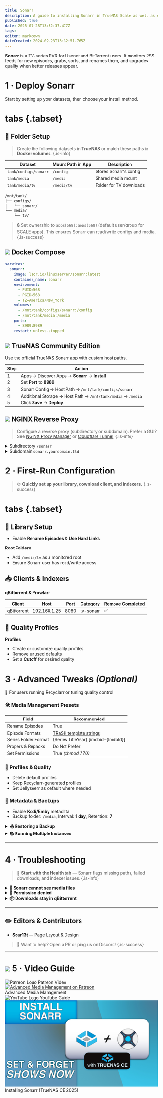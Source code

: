 ```yaml
---
title: Sonarr
description: A guide to installing Sonarr in TrueNAS Scale as well as docker via compose
published: true
date: 2025-07-28T13:32:37.477Z
tags: 
editor: markdown
dateCreated: 2024-02-23T13:32:51.765Z
---
```


**Sonarr** is a TV-series PVR for Usenet and BitTorrent users. It monitors RSS feeds for new episodes, grabs, sorts, and renames them, and upgrades quality when better releases appear.

# 1 · Deploy Sonarr

Start by setting up your datasets, then choose your install method.

# tabs {.tabset}

## 📂 Folder Setup

> Create the following datasets in **TrueNAS** or match these paths in **Docker volumes**. {.is-info}

<div class="table-scroll">

| Dataset               | Mount Path in App | Description             |
| --------------------- | ----------------- | ----------------------- |
| `tank/configs/sonarr` | `/config`         | Stores Sonarr's config  |
| `tank/media`          | `/media`          | Shared media mount      |
| `tank/media/tv`       | `/media/tv`       | Folder for TV downloads |

</div>

```text
/mnt/tank/
├── configs/
│   └── sonarr/
└── media/
    └── tv/
```

> 🔒 Set ownership to `apps(568):apps(568)` (default user/group for SCALE apps). This ensures Sonarr can read/write configs and media. {.is-success}

## <img src="/docker.png" class="tab-icon"> Docker Compose

```yaml
services:
  sonarr:
    image: lscr.io/linuxserver/sonarr:latest
    container_name: sonarr
    environment:
      - PUID=568
      - PGID=568
      - TZ=America/New_York
    volumes:
      - /mnt/tank/configs/sonarr:/config
      - /mnt/tank/media:/media
    ports:
      - 8989:8989
    restart: unless-stopped
```

## <img src="/truenas.png" class="tab-icon"> TrueNAS Community Edition

Use the official TrueNAS Sonarr app with custom host paths.

| Step | Action                                                        |
| ---- | ------------------------------------------------------------- |
| 1    | Apps → Discover Apps → **Sonarr** → **Install**               |
| 2    | Set **Port** to **8989**                                      |
| 3    | Sonarr Config → Host Path → `/mnt/tank/configs/sonarr`        |
| 4    | Additional Storage → Host Path → `/mnt/tank/media` → `/media` |
| 5    | Click **Save** → **Deploy**                                   |


## <img src="/nginx-proxy-manager.png" class="tab-icon"> NGINX Reverse Proxy

> Configure a reverse proxy (subdirectory or subdomain). Prefer a GUI? See [NGINX Proxy Manager](/nginx) or [Cloudflare Tunnel](/CloudflareTunnels). {.is-info}

<details><summary>Subdirectory <code>/sonarr</code></summary>

<details class="code-block"><summary>Nginx location block</summary>

```nginx
location ^~ /sonarr {
  proxy_pass http://127.0.0.1:8989;
  proxy_set_header Host $host;
  proxy_set_header X-Forwarded-For $proxy_add_x_forwarded_for;
  proxy_set_header X-Forwarded-Proto $scheme;
  proxy_http_version 1.1;
  proxy_set_header Upgrade $http_upgrade;
  proxy_set_header Connection $http_connection;
}
```

</details>

</details>

<details><summary>Subdomain <code>sonarr.yourdomain.tld</code></summary>

<details class="code-block"><summary>Nginx server block</summary>

```nginx
server {
  listen 80;
  server_name sonarr.yourdomain.tld;

  location / {
    proxy_pass http://127.0.0.1:8989;
    proxy_set_header Host $host;
    proxy_set_header X-Forwarded-For $proxy_add_x_forwarded_for;
    proxy_set_header X-Forwarded-Proto $scheme;
    proxy_http_version 1.1;
    proxy_set_header Upgrade $http_upgrade;
    proxy_set_header Connection $http_connection;
  }
}
```

</details>

</details>


# 2 · First-Run Configuration

> ⚙️ **Quickly set up your library, download client, and indexers.** {.is-success}

# tabs {.tabset}

## 📁 Library Setup

* Enable **Rename Episodes** & **Use Hard Links**

**Root Folders**
* Add `/media/tv` as a monitored root
* Ensure Sonarr user has read/write access



## 📥 Clients & Indexers

**qBittorrent & Prowlarr**


| Client      | Host         |  Port | Category  | Remove Completed |
| ----------- | ------------ | ---- | --------- | --------------- |
| qBittorrent | 192.168.1.25 | 8080 | tv-sonarr | ✅ |


## 🎯 Quality Profiles

**Profiles**

* Create or customize quality profiles
* Remove unused defaults
* Set a **Cutoff** for desired quality


# 3 · Advanced Tweaks *(Optional)*

🧪 For users running Recyclarr or tuning quality control.

### 🛠️ Media Management Presets

<div class="table-scroll">

| Field                | Recommended                                                                                                 |
| -------------------- | ----------------------------------------------------------------------------------------------------------- |
| Rename Episodes      | True                                                                                                        |
| Episode Formats      | [TRaSH template strings](https://trash-guides.info/Sonarr/Sonarr-recommended-naming-scheme/#episode-format) |
| Series Folder Format | {Series TitleYear} \[imdbid-{ImdbId}]                                                                       |
| Propers & Repacks    | Do Not Prefer                                                                                               |
| Set Permissions      | True *(chmod 770)*                                                                                          |

</div>


### 📐 Profiles & Quality

* Delete default profiles
* Keep Recyclarr-generated profiles
* Set Jellyseerr as default where needed



### 💾 Metadata & Backups

* Enable **Kodi/Emby** metadata
* Backup folder: `/media`, Interval: **1 day**, Retention: **7**

<details><summary><strong>📤 Restoring a Backup</strong></summary>
  
1. Navigate to **System → Backup**
1. Use one of two options for restoration:
a. Either restore from a backup in the configured folder by clicking the clock icon at the end of a row
b.  Click the **Restore Backup** icon in the top to restore from a local .zip backup

</details>

<details><summary><strong>📚 Running Multiple Instances</strong></summary>

**Manage 1080p & 4K libraries separately**

**Requirements:**

* Separate `/config` per instance
* Unique external ports (e.g. 8988, 7879)
* Distinct root folders, categories, and names

<details class="code-block"><summary>Docker example</summary>

```yaml
services:
  sonarr-4k:
    image: lscr.io/linuxserver/sonarr:latest
    container_name: sonarr-4k
    environment:
      - PUID=568
      - PGID=568
      - TZ=America/New_York
    volumes:
      - /mnt/tank/configs/sonarr4k:/config
      - /mnt/tank/media-4k:/media
    ports:
      - 8988:8989
    restart: unless-stopped
```

</details>

> 🔄 You can sync instances via **Lists → Import → Sonarr**. {.is-info}

</details>

---

# 4 · Troubleshooting

> 🧯 **Start with the Health tab** — Sonarr flags missing paths, failed downloads, and indexer issues. {.is-info}

<details><summary><strong>📂 Sonarr cannot see media files</strong></summary>

```bash
ls -lah /mnt/tank/media/tv
chown -R 568:568 /mnt/tank/media/tv
```

</details>

<details><summary><strong>🔐 Permission denied</strong></summary>

```bash
chmod -R 770 /mnt/tank/media/tv
```

</details>

<details><summary><strong>📦 Downloads stay in qBittorrent</strong></summary>

* Verify **Download Client Path Mapping** matches container paths.
* Confirm Sonarr can access completed-downloads directory.

</details>

---

## ✏️ Editors & Contributors

* **Scar13t** — Page Layout & Design

> 🤝 Want to help? Open a PR or ping us on Discord!
{.is-success}


---

# <img src="/patreon-light.png" class="tab-icon"> 5 · Video Guide

<div class="video-grid">

  <div class="video-card">
    <div class="video-platform">
      <img src="/patreon-light.png" alt="Patreon Logo">
      <span>Patreon Video</span>
    </div>
    <a href="https://www.patreon.com/posts/advanced-media-124639393" target="_blank" rel="noopener noreferrer">
      <img src="/2025-03-24-advanced-media-management-with-s-promo-card.png" class="video-thumbnail" alt="Advanced Media Management on Patreon">
    </a>
    <div class="video-title">Advanced Media Management</div>
  </div>

  <div class="video-card">
    <div class="video-platform">
      <img src="/youtube.png" alt="YouTube Logo">
      <span>YouTube Guide</span>
    </div>
    <a href="https://youtu.be/gp06bncv8zs" target="_blank" rel="noopener noreferrer">
      <img src="/youtube_thumbnails/sonarr_&_truenas.jpg" class="video-thumbnail" alt="Installing Sonarr TrueNAS Community Edition 2025">
    </a>
    <div class="video-title">Installing Sonarr (TrueNAS CE 2025)</div>
  </div>

</div>



